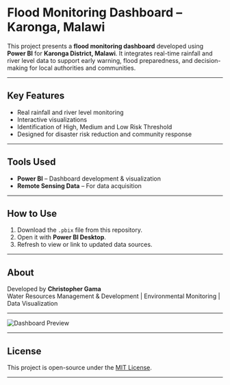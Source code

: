 # Flood Monitoring Dashboard – Karonga, Malawi

This project presents a **flood monitoring dashboard** developed using **Power BI** for **Karonga District, Malawi**. It integrates real-time rainfall and river level data to support early warning, flood preparedness, and decision-making for local authorities and communities.

---

## Key Features

- Real rainfall and river level monitoring  
- Interactive visualizations  
- Identification of High, Medium and Low Risk Threshold 
- Designed for disaster risk reduction and community response

---

## Tools Used

- **Power BI** – Dashboard development & visualization  
- **Remote Sensing Data** – For data acquisition 
  

---

## How to Use

1. Download the `.pbix` file from this repository.
2. Open it with **Power BI Desktop**.
3. Refresh to view or link to updated data sources.

---

## About

Developed by **Christopher Gama**  
Water Resources Management & Development | Environmental Monitoring | Data Visualization

---
![Dashboard Preview](FloodMonitoringDashboard.png)

---

## License

This project is open-source under the [MIT License](LICENSE).

---

